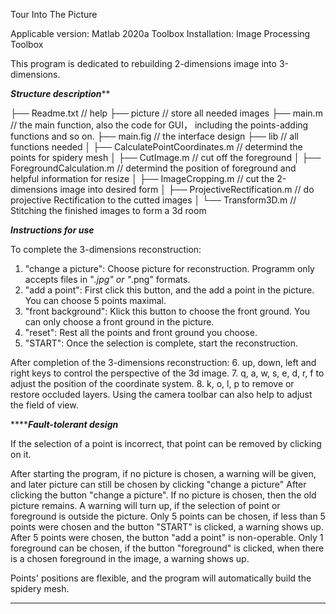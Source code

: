 Tour Into The Picture 

Applicable version: Matlab 2020a
Toolbox Installation: Image Processing Toolbox

This program is dedicated to rebuilding 2-dimensions image into 3-dimensions.

*********Structure description***********

├── Readme.txt                    		 // help
├── picture                        		 // store all needed images
├── main.m 				     		 // the main function, also the code for GUI， including the points-adding functions and so on.
├── main.fig                       		 // the interface design
├── lib                   	    		 // all functions needed
│   ├── CalculatePointCoordinates.m		 // determind the points for spidery mesh
│   ├── CutImage.m     	        		 // cut off the foreground
│   ├── ForegroundCalculation.m         	 // determind the position of foreground and helpful information for resize
│   ├── ImageCropping.m              	 // cut the 2-dimensions image into desired form
│   ├── ProjectiveRectification.m         	 // do projective Rectification to the cutted images
│   └── Transform3D.m 				 // Stitching the finished images to form a 3d room

***********Instructions for use***********

To complete the 3-dimensions reconstruction:
1. "change a picture": Choose picture for reconstruction. Programm only accepts files in "*.jpg" or "*.png" formats. 
2. "add a point": First click this button, and the add a point in the picture. You can choose 5 points maximal.
3. "front background": Klick this button to choose the front ground. You can only choose a front ground in the picture.
4. "reset": Rest all the points and front ground you choose.
5. "START": Once the selection is complete, start the reconstruction.

After completion of the 3-dimensions reconstruction:
6. up, down, left and right keys to control the perspective of the 3d image.
7. q, a, w, s, e, d, r, f to adjust the position of the coordinate system. 
8. k, o, l, p to remove or restore occluded layers.
Using the camera toolbar can also help to adjust the field of view.

*************Fault-tolerant design*********

If the selection of a point is incorrect, that point can be removed by clicking on it. 

After starting the program, if no picture is chosen, a warning will be given, and later picture can still be chosen by clicking "change a picture"
After clicking the button "change a picture". If no picture is chosen, then the old picture remains.
A warning will turn up, if the selection of point or foreground is outside the picture.
Only 5 points can be chosen, if less than 5 points were chosen and the button "START" is clicked, a warning shows up.
After 5 points were chosen, the button "add a point" is non-operable.
Only 1 foreground can be chosen, if the button "foreground" is clicked, when there is a chosen foreground in the image, a warning shows up.

Points' positions are flexible, and the program will automatically build the spidery mesh.

******************************************

